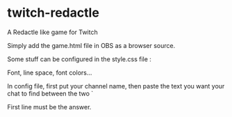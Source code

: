# twitch-redactle
A Redactle like game for Twitch

Simply add the game.html file in OBS as a browser source. 

Some stuff can be configured in the style.css file : 

Font, line space, font colors... 

In config file, first put your channel name, then paste the text you want your chat to find between the two `

First line must be the answer.
